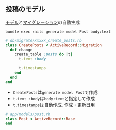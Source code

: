 ##  投稿のモデル

[モデル][model]と[マイグレーション][migration]の自動生成

```
bundle exec rails generate model Post body:text
```

```ruby
# db/migrate/xxxxx_create_posts.rb
class CreatePosts < ActiveRecord::Migration
  def change
    create_table :posts do |t|
      t.text :body

      t.timestamps
    end
  end
end
```

* `CreatePosts`は`generate model Post`で作成
* `t.text :body`は`body:text`と指定して作成
* `t.timestamps`は自動作成. 作成・更新日用

```ruby
# app/models/post.rb
class Post < ActiveRecord::Base
end
```

[migration]: http://lit.tuvistavie.com/rails-intro/#/11
[model]: http://lit.tuvistavie.com/rails-intro/#/10
